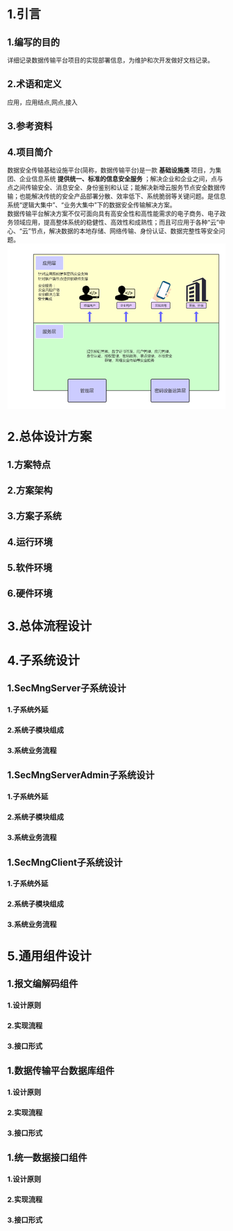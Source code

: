 # 1.引言

## 1.编写的目的
详细记录数据传输平台项目的实现部署信息，为维护和次开发做好文档记录。<br>
## 2.术语和定义
应用，应用结点,网点,接入
## 3.参考资料

## 4.项目简介
数据安全传输基础设施平台(简称，数据传输平台)是一款 **基础设施类** 项目，为集团、企业信息系统 **提供统一、标准的信息安全服务** ；解决企业和企业之间，点与点之间传输安全、消息安全、身份鉴别和认证；能解决新增云服务节点安全数据传输；也能解决传统的安全产品部署分散、效率低下、系统脆弱等关键问题。是信息系统“逻辑大集中”、“业务大集中”下的数据安全传输解决方案。<br>
数据传输平台解决方案不仅可面向具有高安全性和高性能需求的电子商务、电子政务领域应用，提高整体系统的稳健性、高效性和成熟性；而且可应用于各种“云”中心、“云”节点，解决数据的本地存储、网络传输、身份认证、数据完整性等安全问题。<br>
![fail](img/1.1.PNG)<br>
# 2.总体设计方案

## 1.方案特点

## 2.方案架构

## 3.方案子系统

## 4.运行环境

## 5.软件环境

## 6.硬件环境

# 3.总体流程设计

# 4.子系统设计

## 1.SecMngServer子系统设计

### 1.子系统外延

### 2.系统子模块组成

### 3.系统业务流程

## 1.SecMngServerAdmin子系统设计

### 1.子系统外延

### 2.系统子模块组成

### 3.系统业务流程

## 1.SecMngClient子系统设计

### 1.子系统外延

### 2.系统子模块组成

### 3.系统业务流程

# 5.通用组件设计

## 1.报文编解码组件

### 1.设计原则

### 2.实现流程

### 3.接口形式

## 1.数据传输平台数据库组件

### 1.设计原则

### 2.实现流程

### 3.接口形式

## 1.统一数据接口组件

### 1.设计原则

### 2.实现流程

### 3.接口形式
